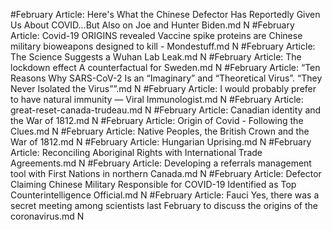 #February
Article: Here's What the Chinese Defector Has Reportedly Given Us About COVID...But Also on Joe and Hunter Biden.md N
#February
Article: Covid-19 ORIGINS revealed Vaccine spike proteins are Chinese military bioweapons designed to kill - Mondestuff.md N
#February
Article: The Science Suggests a Wuhan Lab Leak.md N
#February
Article: The lockdown effect A counterfactual for Sweden.md N
#February
Article: “Ten Reasons Why SARS-CoV-2 Is an “Imaginary” and “Theoretical Virus”. “They Never Isolated the Virus””.md N
#February
Article: I would probably prefer to have natural immunity — Viral Immunologist.md N
#February
Article: great-reset-canada-trudeau.md N
#February
Article: Canadian identity and the War of 1812.md N
#February
Article: Origin of Covid - Following the Clues.md N
#February
Article: Native Peoples, the British Crown and the War of 1812.md N
#February
Article: Hungarian Uprising.md N
#February
Article: Reconciling Aboriginal Rights with International Trade Agreements.md N
#February
Article: Developing a referrals management tool with First Nations in northern Canada.md N
#February
Article: Defector Claiming Chinese Military Responsible for COVID-19 Identified as Top Counterintelligence Official.md N
#February
Article: Fauci Yes, there was a secret meeting among scientists last February to discuss the origins of the coronavirus.md N
